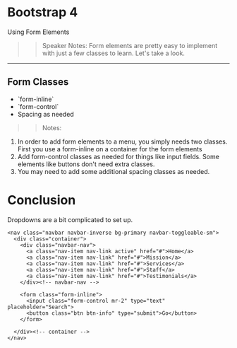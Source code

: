 <!-- .slide: data-state="title" -->
# Bootstrap 4
Using Form Elements

>> Speaker Notes:
Form elements are pretty easy to implement with just a few classes to learn. Let's take a look.
  
---

<!-- .slide: data-state="hasicon" -->

## <i class="fa fa-bars"></i> Form Classes
<ul>
	<li class="fragment">`form-inline`</li>
	<li class="fragment">`form-control`</li>
	<li class="fragment">Spacing as needed</li>
</ul>

>> Notes:
1. In order to add form elements to a menu, you simply needs two classes. First you use a form-inline on a container for the form elements
2. Add form-control classes as needed for things like input fields. Some elements like buttons don't need extra classes.
3. You may need to add some additional spacing classes as needed.

# Conclusion
Dropdowns are a bit complicated to set up.

```
<nav class="navbar navbar-inverse bg-primary navbar-toggleable-sm">
  <div class="container">
    <div class="navbar-nav">
      <a class="nav-item nav-link active" href="#">Home</a>
      <a class="nav-item nav-link" href="#">Mission</a>
      <a class="nav-item nav-link" href="#">Services</a>
      <a class="nav-item nav-link" href="#">Staff</a>
      <a class="nav-item nav-link" href="#">Testimonials</a>
    </div><!-- navbar-nav -->

    <form class="form-inline">
      <input class="form-control mr-2" type="text" placeholder="Search">
      <button class="btn btn-info" type="submit">Go</button>
    </form>

  </div><!-- container -->
</nav>
```